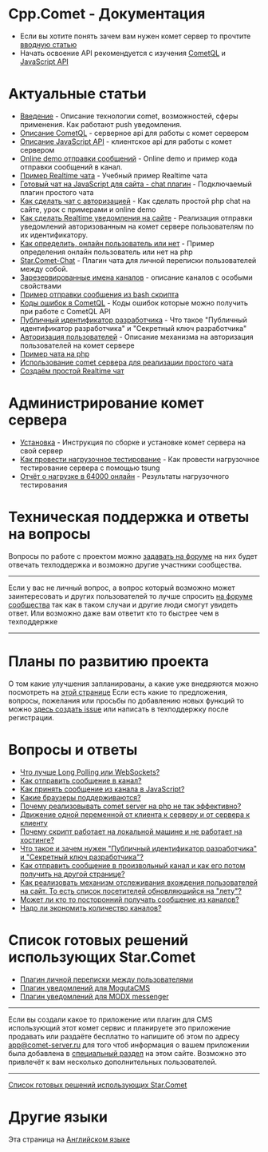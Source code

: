 
# Cpp.Comet - Документация

  * Если вы хотите понять зачем вам нужен комет сервер то прочтите [вводную статью](/docs/wiki-md/comet/introduction-to-comet.md)
  * Начать освоение API рекомендуется с изучения [CometQL](/docs/wiki-md/comet/CometQL.md) и [JavaScript API](/docs/wiki-md/comet/javascript_api.md)


# Актуальные статьи

  * [Введение](/docs/wiki-md/comet/introduction-to-comet.md) - Описание технологии comet, возможностей, сферы применения. Как работают push уведомления.
  * [Описание CometQL](/docs/wiki-md/comet/CometQL.md) - серверное api для работы с комет сервером
  * [Описание JavaScript API](/docs/wiki-md/comet/javascript_api.md)  - клиентское api для работы с комет сервером
  * [Online demo отправки сообщений](/docs/wiki-md/comet/faq/send-message-to-pipe.md) - Online demo и пример кода отправки сообщений в канал.
  * [Пример Realtime чата](/docs/wiki-md/comet/simple-chat-example.md) - Учебный пример Realtime чата
  * [Готовый чат на JavaScript для сайта - chat плагин](/docs/wiki-md/comet/simple-chat-plugin.md) - Подключаемый плагин простого чата
  * [Как сделать чат с авторизацией](/docs/wiki-md/comet/chat-with-authorization.md) - Как сделать простой php chat на сайте, урок с примерами и online demo
  * [Как сделать Realtime уведомления на сайте](http://dimasudarkin.ru/%D0%BA%D0%B0%D0%BA-%D1%81%D0%B4%D0%B5%D0%BB%D0%B0%D1%82%D1%8C-realtime-%D1%83%D0%B2%D0%B5%D0%B4%D0%BE%D0%BC%D0%BB%D0%B5%D0%BD%D0%B8%D1%8F-%D0%BD%D0%B0-%D1%81%D0%B0%D0%B9%D1%82%D0%B5/) - Реализация отправки уведомлений авторизованным на комет сервере пользователям по их идентификатору.
  * [Как определить, онлайн пользователь или нет](http://dimasudarkin.ru/%D0%BE%D0%BD%D0%BB%D0%B0%D0%B9%D0%BD-%D0%BF%D0%BE%D0%BB%D1%8C%D0%B7%D0%BE%D0%B2%D0%B0%D1%82%D0%B5%D0%BB%D1%8C-%D0%B8%D0%BB%D0%B8-%D0%BD%D0%B5%D1%82-php/) - Пример определения онлайн пользователь или нет на php
  * [Star.Comet-Chat](/docs/wiki-md/comet/star-comet-chat.md) - Плагин чата для личной переписки пользователей между собой.
  * [Зарезервированные имена каналов](/docs/wiki-md/comet/javascript_api/pipe-types.md) - описание каналов с особыми свойствами
  * [Пример отправки сообщения из bash скрипта](/docs/wiki-md/comet/cometql-bash-example.md)
  * [Коды ошибок в CometQL](/docs/wiki-md/comet/cometql/error.md) - Коды ошибок которые можно получить при работе с CometQL API
  * [Публичный идентификатор разработчика](/docs/wiki-md/comet/dev_id.md) - Что такое "Публичный идентификатор разработчика" и "Секретный ключ разработчика"
  * [Авторизация пользователей](/docs/wiki-md/comet/authentication.md) - Описание механизма на авторизация пользователей на комет сервере 
  * [Пример чата на php](https://github.com/CppComet/php-chat-example)
  * [Использование comet сервера для реализации простого чата](https://habrahabr.ru/company/comet-server/blog/273573/)
  * [Создаём простой Realtime чат](https://habrahabr.ru/company/comet-server/blog/272817/)


# Администрирование комет сервера

  * [Установка](/docs/wiki-md/comet/building-from-source.md) - Инструкция по сборке и установке комет сервера на свой сервер
  * [Как провести нагрузочное тестирование](/docs/wiki-md/comet/load-testing.md) - Как провести нагрузочное тестирование сервера с помощью tsung
  * [Отчёт о нагрузке в 64000 онлайн](/docs/wiki-md/comet/load-testing-result.md) - Результаты нагрузочного тестирования

# Техническая поддержка и ответы на вопросы

Вопросы по работе с проектом можно [задавать на форуме](http://community.comet-server.com) на них будет отвечать техподдержка и возможно другие участники сообщества.


___
Если у вас не личный вопрос, а вопрос который возможно может заинтересовать и других пользователей то лучше спросить [на форуме сообщества](http://community.comet-server.com) так как в таком случаи и другие люди смогут увидеть ответ. Или возможно даже вам ответит кто то быстрее чем в техподдержке
___


# Планы по развитию проекта

О том какие улучшения запланированы, а какие уже внедряются можно посмотреть на [этой странице](https://github.com/CppComet/comet-server/projects/1)
Если есть какие то предложения, вопросы, пожелания или просьбы по добавлению новых функций то можно [здесь создать issue](https://github.com/CppComet/comet-server/issues) или написать в техподдержку после регистрации.

# Вопросы и ответы
  * [Что лучше Long Polling или WebSockets?](/docs/wiki-md/comet/faq/websockets-vs-longpolling.md)
  * [Как отправить сообщение в канал?](/docs/wiki-md/comet/faq/send-message-to-pipe.md)
  * [Как принять сообщение из канала в JavaScript?](/docs/wiki-md/comet/faq/js-api-subscription.md)
  * [Какие браузеры поддерживаются?](/docs/wiki-md/comet/faq/what-browsers-are-supported.md)
  * [Почему реализовывать comet server на php не так эффективно?](/docs/wiki-md/comet/faq/use-php-as-comet-server.md)
  * [Движение одной переменной от клиента к серверу и от сервера к клиенту](/docs/wiki-md/comet/faq/movement-of-one-variable.md)
  * [Почему скрипт работает на локальной машине и не работает на хостинге? ](/docs/wiki-md/comet/testhosting.md)
  * [Что такое и зачем нужен "Публичный идентификатор разработчика" и "Секретный ключ разработчика"?](/docs/wiki-md/comet/faq/public_key.md)
  * [Как отправить сообщение в произвольный канал и как его потом получить на другой странице?](/docs/wiki-md/comet/faq/send-message-to-pipe.md)
  * [Как реализовать механизм отслеживания вхождения пользователей на сайт. То есть список посетителей обновляющийся на "лету"?](/docs/wiki-md/comet/faq/realtime-users-list.md) 
  * [Может ли кто то посторонний получать сообщение из каналов?](/docs/wiki-md/comet/faq/access-to-channels-for-outsiders.md)
  * [Надо ли экономить количество каналов?](/docs/wiki-md/comet/faq/max-numbers-of-pipes.md)
# Список готовых решений использующих Star.Comet
 
  * [Плагин личной переписки между пользователями](/docs/wiki-md/comet/star-comet-chat.md)
  * [Плагин уведомлений для MogutaCMS](/docs/wiki-md/user/app/mogutacms.md)
  * [Плагин уведомлений для MODX messenger](/docs/wiki-md/user/app/modx-messenger.md)


___
Если вы создали какое то приложение или плагин для CMS использующий этот комет сервис и планируете это приложение продавать или раздаёте бесплатно то напишите об этом по адресу app@comet-server.ru для того чтоб информация о вашем приложении была добавлена в [специальный раздел](/docs/wiki-md/user/app.md) на этом сайте.
Возможно это привлечёт к вам несколько дополнительных пользователей.
___

 
[Список готовых решений использующих Star.Comet](/docs/wiki-md/user/app.md)
 
# Другие языки # 

Эта страница на [Английском языке](/docs/wiki-md/en.md)

